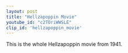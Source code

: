 ```yaml
---
layout: post
title: "Hellzapoppin Movie"
youtube_id: "c2TOriWWSLE"
clip_id: 'hellzapoppin_movie'
---
```


This is the whole Hellzapoppin movie from 1941.
